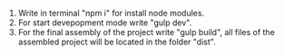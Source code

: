 1. Write in terminal "npm i" for install node modules.
2. For start devepopment mode write "gulp dev".
3. For the final assembly of the project write "gulp build", all files of the assembled project will be located in the folder "dist".
